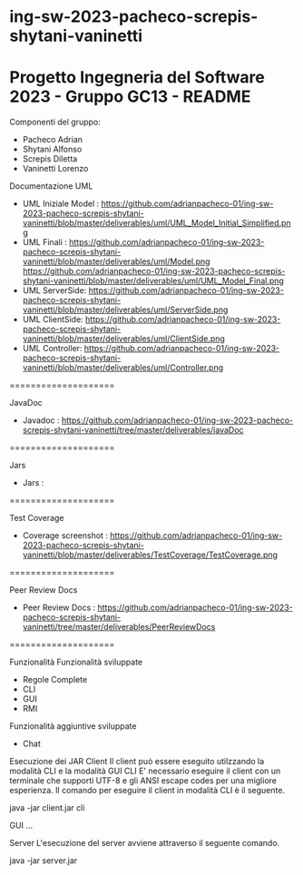 # ing-sw-2023-pacheco-screpis-shytani-vaninetti

Progetto Ingegneria del Software 2023 - Gruppo GC13 - README
============================================================

Componenti del gruppo:
- Pacheco Adrian
- Shytani Alfonso
- Screpis Diletta
- Vaninetti Lorenzo

Documentazione
UML
- UML Iniziale Model : https://github.com/adrianpacheco-01/ing-sw-2023-pacheco-screpis-shytani-vaninetti/blob/master/deliverables/uml/UML_Model_Initial_Simplified.png
- UML Finali : https://github.com/adrianpacheco-01/ing-sw-2023-pacheco-screpis-shytani-vaninetti/blob/master/deliverables/uml/Model.png
               https://github.com/adrianpacheco-01/ing-sw-2023-pacheco-screpis-shytani-vaninetti/blob/master/deliverables/uml/UML_Model_Final.png
- UML ServerSide: https://github.com/adrianpacheco-01/ing-sw-2023-pacheco-screpis-shytani-vaninetti/blob/master/deliverables/uml/ServerSide.png
- UML ClientSide: https://github.com/adrianpacheco-01/ing-sw-2023-pacheco-screpis-shytani-vaninetti/blob/master/deliverables/uml/ClientSide.png
- UML Controller: https://github.com/adrianpacheco-01/ing-sw-2023-pacheco-screpis-shytani-vaninetti/blob/master/deliverables/uml/Controller.png

====================

JavaDoc
- Javadoc : https://github.com/adrianpacheco-01/ing-sw-2023-pacheco-screpis-shytani-vaninetti/tree/master/deliverables/javaDoc
  
====================

Jars
- Jars :

====================

Test Coverage
- Coverage screenshot : https://github.com/adrianpacheco-01/ing-sw-2023-pacheco-screpis-shytani-vaninetti/blob/master/deliverables/TestCoverage/TestCoverage.png
  
====================

Peer Review Docs
- Peer Review Docs : https://github.com/adrianpacheco-01/ing-sw-2023-pacheco-screpis-shytani-vaninetti/tree/master/deliverables/PeerReviewDocs

====================

Funzionalità
Funzionalità sviluppate
- Regole Complete
- CLI
- GUI
- RMI

Funzionalità aggiuntive sviluppate
- Chat

Esecuzione dei JAR
Client
Il client può essere eseguito utilzzando la modalità CLI e la modalità GUI
CLI
E' necessario eseguire il client con un terminale che supporti UTF-8 e gli ANSI escape codes per una migliore esperienza.
Il comando per eseguire il client in modalità CLI è il seguente.

java -jar client.jar cli

GUI
...

Server
L'esecuzione del server avviene attraverso il seguente comando.

java -jar server.jar
